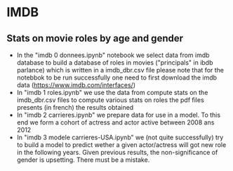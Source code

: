 # IMDB
## Stats on movie roles by age and gender
* In the "imdb 0 donnees.ipynb" notebook we select data from imdb database to build a database of roles in movies ("principals" in ibdb parlance) which is written in a imdb_dbr.csv file
please note that for the notebbok to be run successfully one need to first download the imdb data (https://www.imdb.com/interfaces/)
* In "imdb 1 roles.ipynb" we use the data from compute stats on the imdb_dbr.csv files to compute various stats on roles
the pdf files presents (in french) the results obtained
* In "imdb 2 carrieres.ipynb" we prepare data for use in a model. To this end we form a cohort of actress and actor active between 2008 ans 2012 
* In "imdb 3 modele carrieres-USA.ipynb" we (not quite successfully) try to build a model to predict wether a given actor/actress will got new role in the following years. 
Given previous results, the non-significance of gender is upsetting. There must be a mistake. 
